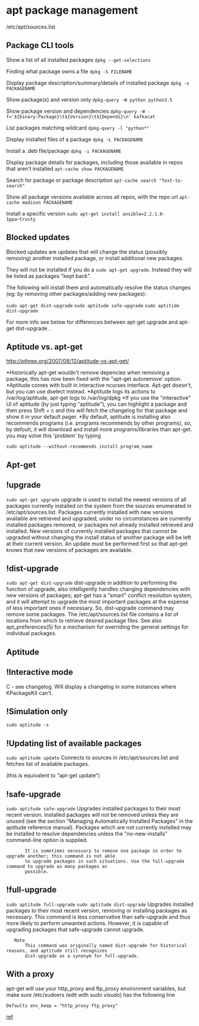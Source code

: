 # apt package management
/etc/apt/sources.list

## Package CLI tools

Show a list of all installed packages
`dpkg --get-selections`

Finding what package owns a file
`dpkg -S FILENAME`

Display package description/summary/details of installed package
`dpkg -s PACKAGENAME`

Show package(s) and version only
`dpkg-query -W python python3.5`

Show package version and dependencies
`dpkg-query -W -f='${binary:Package}\t${Version}\t${Depends}\n' kafkacat`

List packages matching wildcard
`dpkg-query -l "python*"`

Display installed files of a package
`dpkg -L PACKAGENAME`

Install a .deb file/package
`dpkg -i PACKAGENAME`

Display package details for packages, including those available in repos that aren't installed
`apt-cache show PACKAGENAME`

Search for package or package description
`apt-cache search "Text-to-search"`

Show all package versions available across all repos, with the repo url
`apt-cache madison PACKAGENAME`

Install a specific version
`sudo apt-get install ansible=2.2.1.0-1ppa~trusty`

## Blocked updates

Blocked updates are updates that will change the status (possibly removing) another installed package, or install additional new packages.

They will not be installed if you do a `sudo apt-get upgrade`. Instead they will be listed as packages "kept back".

The following will install them and automatically resolve the status changes (eg: by removing other packages/adding new packages):

`sudo apt-get dist-upgrade`
`sudo aptitude safe-upgrade`
`sudo aptitide dist-upgrade`

For more info see below for differences between apt-get upgrade and apt-get dist-upgrade .

## Aptitude vs. apt-get

http://pthree.org/2007/08/12/aptitude-vs-apt-get/

*Historically apt-get wouldn't remove depencies when removing a package, this has now been fixed with the "apt-get autoremove’ option.
*Aptitude comes with built in interactive ncurses interface. Apt-get doesn't, but you can use dselect instead.
*Aptitude logs its actions to /var/log/aptitude, apt-get logs to /var/log/dpkg
*If you use the "interactive" UI of aptitude (by just typing "aptitude"), you can highlight a package and then press Shift + c and this will fetch the changelog for that package and show it in your default pager.
*By default, aptitude is installing also recommends programs (i.e. programs recommends by other programs), so, by defoult, it will download and install more programs/libraries than apt-get. you may solve this 'problem' by typing

`sudo aptitude --without-recommends install program_name`

## Apt-get
## !upgrade
`sudo apt-get upgrade`
           upgrade is used to install the newest versions of all packages currently installed on the system from
           the sources enumerated in /etc/apt/sources.list. Packages currently installed with new versions
           available are retrieved and upgraded; under no circumstances are currently installed packages removed,
           or packages not already installed retrieved and installed. New versions of currently installed packages
           that cannot be upgraded without changing the install status of another package will be left at their
           current version. An update must be performed first so that apt-get knows that new versions of packages
           are available.

## !dist-upgrade
`sudo apt-get dist-upgrade`
           dist-upgrade in addition to performing the function of upgrade, also intelligently handles changing
           dependencies with new versions of packages; apt-get has a "smart" conflict resolution system, and it
           will attempt to upgrade the most important packages at the expense of less important ones if necessary.
           So, dist-upgrade command may remove some packages. The /etc/apt/sources.list file contains a list of
           locations from which to retrieve desired package files. See also apt_preferences(5) for a mechanism for
           overriding the general settings for individual packages.


## Aptitude

## !Interactive mode

C - see changelog. Will display a changelog in some instances where KPackageKit can't.

## !Simulation only
`sudo aptitude -s`

## !Updating list of available packages
`sudo aptitude update`
Connects to sources in /etc/apt/sources.list and fetches list of available packages.

(this is equivalent to “apt-get update”)

## !safe-upgrade
`sudo aptitude safe-upgrade`
           Upgrades installed packages to their most recent version. Installed packages will not be removed unless
           they are unused (see the section “Managing Automatically Installed Packages” in the aptitude reference
           manual). Packages which are not currently installed may be installed to resolve dependencies unless the
           "no-new-installs" command-line option is supplied.

           It is sometimes necessary to remove one package in order to upgrade another; this command is not able
           to upgrade packages in such situations. Use the full-upgrade command to upgrade as many packages as
           possible.

## !full-upgrade
`sudo aptitude full-upgrade`
`sudo aptitude dist-upgrade`
           Upgrades installed packages to their most recent version, removing or installing packages as necessary.
           This command is less conservative than safe-upgrade and thus more likely to perform unwanted actions.
           However, it is capable of upgrading packages that safe-upgrade cannot upgrade.

       Note
           This command was originally named dist-upgrade for historical reasons, and aptitude still recognizes
           dist-upgrade as a synonym for full-upgrade.


## With a proxy

apt-get will use your http_proxy and ftp_proxy environment variables, but make sure /etc/sudoers (edit with sudo visudo) has the following line
```
Defaults env_keep = "http_proxy ftp_proxy" 
```

[ref](http://askubuntu.com/questions/7470/how-to-run-sudo-apt-get-update-through-proxy-in-commandline)


